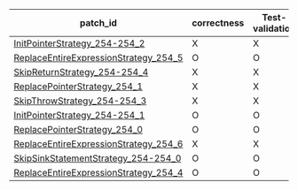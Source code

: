  | patch_id |correctness |Test-validation |NPEX-validation |
 |--- | --- | --- | --- | 
 | [InitPointerStrategy_254-254_2](./patches/InitPointerStrategy_254-254_2/patch.java#L264) | X | X | X | 
 | [ReplaceEntireExpressionStrategy_254_5](./patches/ReplaceEntireExpressionStrategy_254_5/patch.java#L264) | O | O | O | 
 | [SkipReturnStrategy_254-254_4](./patches/SkipReturnStrategy_254-254_4/patch.java#L264) | X | X | X | 
 | [ReplacePointerStrategy_254_1](./patches/ReplacePointerStrategy_254_1/patch.java#L264) | X | X | X | 
 | [SkipThrowStrategy_254-254_3](./patches/SkipThrowStrategy_254-254_3/patch.java#L264) | X | X | X | 
 | [InitPointerStrategy_254-254_1](./patches/InitPointerStrategy_254-254_1/patch.java#L264) | O | O | X | 
 | [ReplacePointerStrategy_254_0](./patches/ReplacePointerStrategy_254_0/patch.java#L264) | O | O | X | 
 | [ReplaceEntireExpressionStrategy_254_6](./patches/ReplaceEntireExpressionStrategy_254_6/patch.java#L264) | X | X | X | 
 | [SkipSinkStatementStrategy_254-254_0](./patches/SkipSinkStatementStrategy_254-254_0/patch.java#L264) | O | O | O | 
 | [ReplaceEntireExpressionStrategy_254_4](./patches/ReplaceEntireExpressionStrategy_254_4/patch.java#L264) | O | O | O | 

